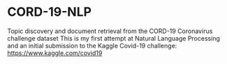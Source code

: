 # CORD-19-NLP
Topic discovery and document retrieval from the CORD-19 Coronavirus challenge dataset
This is my first attempt at Natural Language Processing and an initial submission to the Kaggle Covid-19 challenge:
https://www.kaggle.com/covid19
